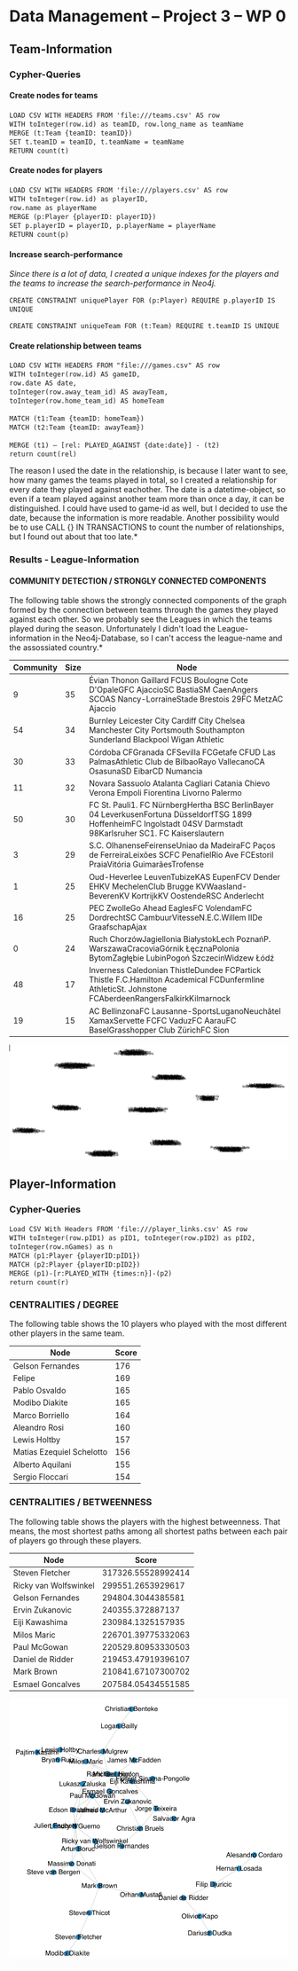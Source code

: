 # Data Management – Project 3 – WP 0

## Team-Information

### Cypher-Queries

#### Create nodes for teams
```cypher
LOAD CSV WITH HEADERS FROM 'file:///teams.csv' AS row
WITH toInteger(row.id) as teamID, row.long_name as teamName
MERGE (t:Team {teamID: teamID})
SET t.teamID = teamID, t.teamName = teamName
RETURN count(t)
```

#### Create nodes for players
```cypher
LOAD CSV WITH HEADERS FROM 'file:///players.csv' AS row
WITH toInteger(row.id) as playerID,
row.name as playerName
MERGE (p:Player {playerID: playerID})
SET p.playerID = playerID, p.playerName = playerName
RETURN count(p)
```

#### Increase search-performance
*Since there is a lot of data, I created a unique indexes for the players and the teams to increase the search-performance in Neo4j.*

```cypher
CREATE CONSTRAINT uniquePlayer FOR (p:Player) REQUIRE p.playerID IS UNIQUE
````

```cyper
CREATE CONSTRAINT uniqueTeam FOR (t:Team) REQUIRE t.teamID IS UNIQUE
```

#### Create relationship between teams
```cypher
LOAD CSV WITH HEADERS FROM "file:///games.csv" AS row
WITH toInteger(row.id) AS gameID,
row.date AS date,
toInteger(row.away_team_id) AS awayTeam,
toInteger(row.home_team_id) AS homeTeam

MATCH (t1:Team {teamID: homeTeam})
MATCH (t2:Team {teamID: awayTeam})

MERGE (t1) – [rel: PLAYED_AGAINST {date:date}] - (t2)
return count(rel)
```
The reason I used the date in the relationship, is because I later want to see, how many games the teams played in total, so I created a relationship for every date they played against eachother. The date is a datetime-object, so even if a team played against another team more than once a day, it can be distinguished. I could have used to game-id as well, but I decided to use the date, because the information is more readable. Another possibility would be to use CALL {} IN TRANSACTIONS to count the number of relationships, but I found out about that too late.*


### Results - League-Information

#### COMMUNITY DETECTION / STRONGLY CONNECTED COMPONENTS
The following table shows the strongly connected components of the graph formed by the connection between teams through the games they played against each other. So we probably see the Leagues in which the teams played during the season. Unfortunately I didn't load the League-information in the Neo4j-Database, so I can't access the league-name and the assossiated country.*


| Community | Size | Node |
| ---- | ---- | ---- |
| 9 | 35 | Évian Thonon Gaillard FCUS Boulogne Cote D'OpaleGFC AjaccioSC BastiaSM CaenAngers SCOAS Nancy-LorraineStade Brestois 29FC MetzAC Ajaccio |
| 54 | 34 | Burnley Leicester City Cardiff City Chelsea Manchester City Portsmouth Southampton Sunderland Blackpool Wigan Athletic |
| 30 | 33 | Córdoba CFGranada CFSevilla FCGetafe CFUD Las PalmasAthletic Club de BilbaoRayo VallecanoCA OsasunaSD EibarCD Numancia |
| 11 | 32 | Novara Sassuolo Atalanta Cagliari Catania Chievo Verona Empoli Fiorentina Livorno Palermo |
| 50 | 30 | FC St. Pauli1. FC NürnbergHertha BSC BerlinBayer 04 LeverkusenFortuna DüsseldorfTSG 1899 HoffenheimFC Ingolstadt 04SV Darmstadt 98Karlsruher SC1. FC Kaiserslautern |
| 3 | 29 | S.C. OlhanenseFeirenseUniao da MadeiraFC Paços de FerreiraLeixões SCFC PenafielRio Ave FCEstoril PraiaVitória GuimarãesTrofense |
| 1 | 25 | Oud-Heverlee LeuvenTubizeKAS EupenFCV Dender EHKV MechelenClub Brugge KVWaasland-BeverenKV KortrijkKV OostendeRSC Anderlecht |
| 16 | 25 | PEC ZwolleGo Ahead EaglesFC VolendamFC DordrechtSC CambuurVitesseN.E.C.Willem IIDe GraafschapAjax |
| 0 | 24 | Ruch ChorzówJagiellonia BiałystokLech PoznańP. WarszawaCracoviaGórnik ŁęcznaPolonia BytomZagłębie LubinPogoń SzczecinWidzew Łódź |
| 48 | 17 | Inverness Caledonian ThistleDundee FCPartick Thistle F.C.Hamilton Academical FCDunfermline AthleticSt. Johnstone FCAberdeenRangersFalkirkKilmarnock |
| 19 | 15 | AC BellinzonaFC Lausanne-SportsLuganoNeuchâtel XamaxServette FCFC VaduzFC AarauFC BaselGrasshopper Club ZürichFC Sion |


![](Extras/League.png)



## Player-Information

### Cypher-Queries
```cypher
Load CSV With Headers FROM 'file:///player_links.csv' AS row
WITH toInteger(row.pID1) as pID1, toInteger(row.pID2) as pID2, toInteger(row.nGames) as n
MATCH (p1:Player {playerID:pID1})
MATCH (p2:Player {playerID:pID2})
MERGE (p1)-[r:PLAYED_WITH {times:n}]-(p2)
return count(r)
```

### CENTRALITIES / DEGREE
The following table shows the 10 players who played with the most different other players in the same team.


| Node	| Score |
| --- | --- |
| Gelson Fernandes | 176 |
| Felipe | 169 |
| Pablo Osvaldo | 165 |
| Modibo Diakite | 165 |
| Marco Borriello | 164 |
| Aleandro Rosi | 160 |
| Lewis Holtby | 157 |
| Matias Ezequiel Schelotto | 156 |
| Alberto Aquilani | 155 |
| Sergio Floccari | 154 |


### CENTRALITIES / BETWEENNESS
The following table shows the players with the highest betweenness. That means, the most shortest paths among all shortest paths between each pair of players go through these players.

| Node | Score | 
| --- | --- |
| Steven Fletcher | 317326.55528992414 |
| Ricky van Wolfswinkel | 299551.2653929617 |
| Gelson Fernandes | 294804.3044385581 |
| Ervin Zukanovic | 240355.372887137 |
| Eiji Kawashima | 230984.1325157935 |
| Milos Maric | 226701.39775332063 |
| Paul McGowan | 220529.80953330503 |
| Daniel de Ridder | 219453.47919396107 |
| Mark Brown | 210841.67107300702 |
| Esmael Goncalves | 207584.05434551585 |


![](Extras/Betweenness.png)



